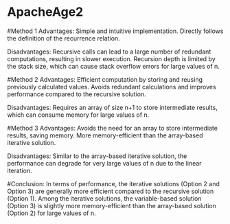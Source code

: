 # ApacheAge2
#Method 1 
Advantages:
Simple and intuitive implementation.
Directly follows the definition of the recurrence relation.

Disadvantages:
Recursive calls can lead to a large number of redundant computations, resulting in slower execution.
Recursion depth is limited by the stack size, which can cause stack overflow errors for large values of n.

#Method 2
Advantages:
Efficient computation by storing and reusing previously calculated values.
Avoids redundant calculations and improves performance compared to the recursive solution.

Disadvantages:
Requires an array of size n+1 to store intermediate results, which can consume memory for large values of n.

#Method 3
Advantages:
Avoids the need for an array to store intermediate results, saving memory.
More memory-efficient than the array-based iterative solution.

Disadvantages:
Similar to the array-based iterative solution, the performance can degrade for very large values of n due to the linear iteration.

#Conclusion:
In terms of performance, the iterative solutions (Option 2 and Option 3) are generally more efficient compared to the recursive solution (Option 1). Among the iterative solutions, the variable-based solution (Option 3) is slightly more memory-efficient than the array-based solution (Option 2) for large values of n.
